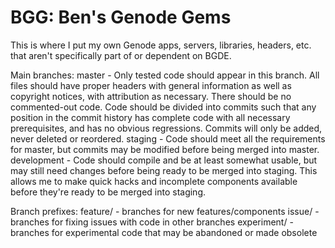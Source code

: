 # BGG: Ben's Genode Gems

This is where I put my own Genode apps, servers, libraries, headers, etc. that aren't specifically part of or dependent on BGDE.

Main branches:
master - Only tested code should appear in this branch. All files should have proper headers with general information as well as copyright notices, with attribution as necessary. There should be no commented-out code. Code should be divided into commits such that any position in the commit history has complete code with all necessary prerequisites, and has no obvious regressions. Commits will only be added, never deleted or reordered.
staging - Code should meet all the requirements for master, but commits may be modified before being merged into master.
development - Code should compile and be at least somewhat usable, but may still need changes before being ready to be merged into staging. This allows me to make quick hacks and incomplete components available before they're ready to be merged into staging.

Branch prefixes:
feature/ - branches for new features/components
issue/ - branches for fixing issues with code in other branches
experiment/ - branches for experimental code that may be abandoned or made obsolete
